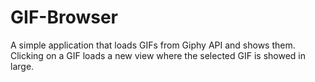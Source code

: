 # GIF-Browser

A simple application that loads GIFs from Giphy API and shows them. Clicking on a GIF loads a new view where the selected GIF is showed in large.
